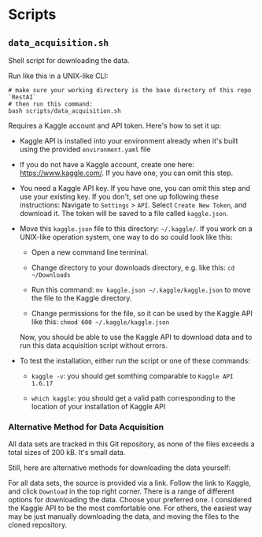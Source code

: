 # Scripts

## `data_acquisition.sh`

Shell script for downloading the data.

Run like this in a UNIX-like CLI:

```
# make sure your working directory is the base directory of this repo `RestAI`
# then run this command:
bash scripts/data_acquisition.sh
```

Requires a Kaggle account and API token. Here's how to set it up:

- Kaggle API is installed into your environment already when it's built using
the provided `environment.yaml` file

- If you do not have a Kaggle account, create one here: https://www.kaggle.com/.
If you have one, you can omit this step.

- You need a Kaggle API key. If you have one, you can omit this step and use
your existing key.
If you don't, set one up following these instructions:
Navigate to `Settings` > `API`.
Select `Create New Token`, and download it.
The token will be saved to a file called `kaggle.json`.

- Move this `kaggle.json` file to this directory: `~/.kaggle/`.
If you work on a UNIX-like operation system, one way to do so could look like
this: 

    - Open a new command line terminal.
    
    - Change directory to your downloads directory, e.g. like this:
    `cd ~/Downloads`

    - Run this command: `mv kaggle.json ~/.kaggle/kaggle.json` to move the file
    to the Kaggle directory.

    - Change permissions for the file, so it can be used by the Kaggle API like
    this: `chmod 600 ~/.kaggle/kaggle.json`

    Now, you should be able to use the Kaggle API to download data and to run
    this data acquisition script without errors.

- To test the installation, either run the script or one of these commands:

    - `kaggle -v`: you should get somthing comparable to `Kaggle API 1.6.17`
    
    - `which kaggle`: you should get a valid path corresponding to the location
    of your installation of Kaggle API

### Alternative Method for Data Acquisition

All data sets are tracked in this Git repository, as none of the files exceeds a
total sizes of 200 kB. It's small data.

Still, here are alternative methods for downloading the data yourself:

For all data sets, the source is provided via a link.
Follow the link to Kaggle, and click `Download` in the top right corner.
There is a range of different options for downloading the data.
Choose your preferred one.
I considered the Kaggle API to be the most comfortable one.
For others, the easiest way may be just manually downloading the data, and 
moving the files to the cloned repository.
